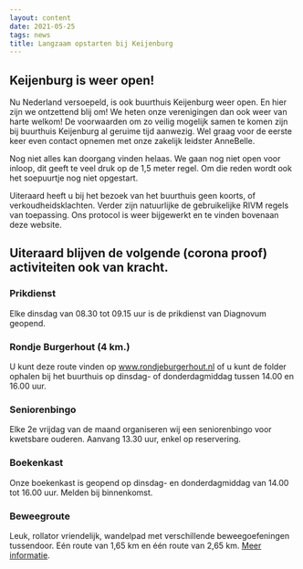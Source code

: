 ```yaml
---
layout: content
date: 2021-05-25
tags: news
title: Langzaam opstarten bij Keijenburg
---
```

## Keijenburg is weer open!

Nu Nederland versoepeld, is ook buurthuis Keijenburg weer open. En hier zijn we ontzettend blij om!
We heten onze verenigingen dan ook weer van harte welkom! De voorwaarden om zo veilig mogelijk samen te komen zijn bij buurthuis Keijenburg al geruime tijd aanwezig. Wel graag voor de eerste keer even contact opnemen met onze zakelijk leidster AnneBelle.

Nog niet alles kan doorgang vinden helaas.
We gaan nog niet open voor inloop, dit geeft te veel druk op de 1,5 meter regel. Om die reden wordt ook het soepuurtje nog niet opgestart.

Uiteraard heeft u bij het bezoek van het buurthuis geen koorts, of verkoudheidsklachten. 
Verder zijn natuurlijke de gebruikelijke RIVM regels van toepassing.
Ons protocol is weer bijgewerkt en te vinden bovenaan deze website. 

## Uiteraard blijven de volgende (corona proof) activiteiten ook van kracht.

### Prikdienst
Elke dinsdag van 08.30 tot 09.15 uur is de prikdienst van Diagnovum geopend.

### Rondje Burgerhout (4 km.)
U kunt deze route vinden op www.rondjeburgerhout.nl of u kunt de folder ophalen bij het buurthuis op dinsdag- of donderdagmiddag tussen 14.00 en 16.00 uur.

### Seniorenbingo
Elke 2e vrijdag van de maand organiseren wij een seniorenbingo voor kwetsbare ouderen. Aanvang 13.30 uur, enkel op reservering.

### Boekenkast
Onze boekenkast is geopend op dinsdag- en donderdagmiddag van 14.00 tot 16.00 uur. Melden bij binnenkomst.

### Beweegroute
Leuk, rollator vriendelijk, wandelpad met verschillende beweegoefeningen tussendoor. Eén route van 1,65 km en één route van 2,65 km. <a href="{{ '/' | 'url'}}lib/files/beweegroute.pdf">Meer informatie</a>.


 

